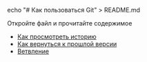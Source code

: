 echo "# Как пользоваться Git" > README.md

Откройте файл и прочитайте содержимое

- [Как просмотреть историю](./log_help.md)
- [Как вернуться к прошлой версии](./reset_help.md)
- [Ветвление](./branch_help.md)
